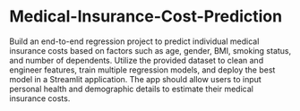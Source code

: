 # Medical-Insurance-Cost-Prediction
Build an end-to-end regression project to predict individual medical insurance costs based on factors such as age, gender, BMI, smoking status, and number of dependents. Utilize the provided dataset to clean and engineer features, train multiple regression models, and deploy the best model in a Streamlit application. The app should allow users to input personal health and demographic details to estimate their medical insurance costs.
